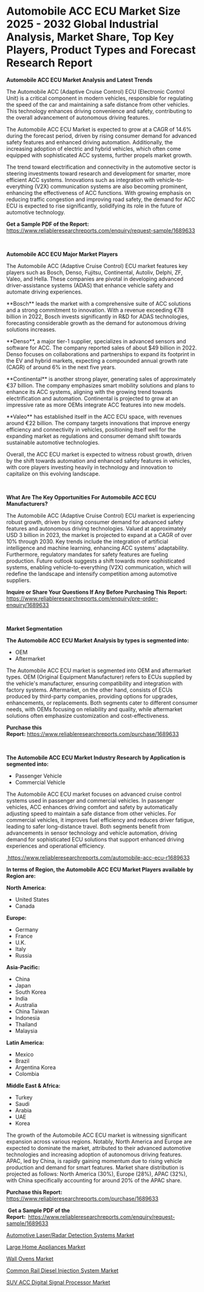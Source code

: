 <p><h1>Automobile ACC ECU Market Size 2025 - 2032 Global Industrial Analysis, Market Share, Top Key Players, Product Types and Forecast Research Report</h1></p><p><strong>Automobile ACC ECU Market Analysis and Latest Trends</strong></p>
<p><p>The Automobile ACC (Adaptive Cruise Control) ECU (Electronic Control Unit) is a critical component in modern vehicles, responsible for regulating the speed of the car and maintaining a safe distance from other vehicles. This technology enhances driving convenience and safety, contributing to the overall advancement of autonomous driving features. </p><p>The Automobile ACC ECU Market is expected to grow at a CAGR of 14.6% during the forecast period, driven by rising consumer demand for advanced safety features and enhanced driving automation. Additionally, the increasing adoption of electric and hybrid vehicles, which often come equipped with sophisticated ACC systems, further propels market growth. </p><p>The trend toward electrification and connectivity in the automotive sector is steering investments toward research and development for smarter, more efficient ACC systems. Innovations such as integration with vehicle-to-everything (V2X) communication systems are also becoming prominent, enhancing the effectiveness of ACC functions. With growing emphasis on reducing traffic congestion and improving road safety, the demand for ACC ECU is expected to rise significantly, solidifying its role in the future of automotive technology.</p></p>
<p><strong>Get a Sample PDF of the Report:&nbsp;</strong> <a href="https://www.reliableresearchreports.com/enquiry/request-sample/1689633?utm_campaign=83&utm_medium=2&utm_source=Github&utm_content=ia&utm_term=26032025&utm_id=automobile-acc-ecu">https://www.reliableresearchreports.com/enquiry/request-sample/1689633</a></p>
<p>&nbsp;</p>
<p><strong>Automobile ACC ECU Major Market Players</strong></p>
<p><p>The Automobile ACC (Adaptive Cruise Control) ECU market features key players such as Bosch, Denso, Fujitsu, Continental, Autoliv, Delphi, ZF, Valeo, and Hella. These companies are pivotal in developing advanced driver-assistance systems (ADAS) that enhance vehicle safety and automate driving experiences.</p><p>**Bosch** leads the market with a comprehensive suite of ACC solutions and a strong commitment to innovation. With a revenue exceeding €78 billion in 2022, Bosch invests significantly in R&D for ADAS technologies, forecasting considerable growth as the demand for autonomous driving solutions increases.</p><p>**Denso**, a major tier-1 supplier, specializes in advanced sensors and software for ACC. The company reported sales of about $49 billion in 2022. Denso focuses on collaborations and partnerships to expand its footprint in the EV and hybrid markets, expecting a compounded annual growth rate (CAGR) of around 6% in the next five years.</p><p>**Continental** is another strong player, generating sales of approximately €37 billion. The company emphasizes smart mobility solutions and plans to enhance its ACC systems, aligning with the growing trend towards electrification and automation. Continental is projected to grow at an impressive rate as more OEMs integrate ACC features into new models.</p><p>**Valeo** has established itself in the ACC ECU space, with revenues around €22 billion. The company targets innovations that improve energy efficiency and connectivity in vehicles, positioning itself well for the expanding market as regulations and consumer demand shift towards sustainable automotive technologies.</p><p>Overall, the ACC ECU market is expected to witness robust growth, driven by the shift towards automation and enhanced safety features in vehicles, with core players investing heavily in technology and innovation to capitalize on this evolving landscape.</p></p>
<p>&nbsp;</p>
<p><strong>What Are The Key Opportunities For Automobile ACC ECU Manufacturers?</strong></p>
<p><p>The Automobile ACC (Adaptive Cruise Control) ECU market is experiencing robust growth, driven by rising consumer demand for advanced safety features and autonomous driving technologies. Valued at approximately USD 3 billion in 2023, the market is projected to expand at a CAGR of over 10% through 2030. Key trends include the integration of artificial intelligence and machine learning, enhancing ACC systems’ adaptability. Furthermore, regulatory mandates for safety features are fueling production. Future outlook suggests a shift towards more sophisticated systems, enabling vehicle-to-everything (V2X) communication, which will redefine the landscape and intensify competition among automotive suppliers.</p></p>
<p><strong>Inquire or Share Your Questions If Any Before Purchasing This Report:</strong> <a href="https://www.reliableresearchreports.com/enquiry/pre-order-enquiry/1689633?utm_campaign=83&utm_medium=2&utm_source=Github&utm_content=ia&utm_term=26032025&utm_id=automobile-acc-ecu">https://www.reliableresearchreports.com/enquiry/pre-order-enquiry/1689633</a></p>
<p>&nbsp;</p>
<p><strong>Market Segmentation</strong></p>
<p><strong>The Automobile ACC ECU Market Analysis by types is segmented into:</strong></p>
<p><ul><li>OEM</li><li>Aftermarket</li></ul></p>
<p><p>The Automobile ACC ECU market is segmented into OEM and aftermarket types. OEM (Original Equipment Manufacturer) refers to ECUs supplied by the vehicle's manufacturer, ensuring compatibility and integration with factory systems. Aftermarket, on the other hand, consists of ECUs produced by third-party companies, providing options for upgrades, enhancements, or replacements. Both segments cater to different consumer needs, with OEMs focusing on reliability and quality, while aftermarket solutions often emphasize customization and cost-effectiveness.</p></p>
<p><strong>Purchase this Report:&nbsp;</strong><a href="https://www.reliableresearchreports.com/purchase/1689633?utm_campaign=83&utm_medium=2&utm_source=Github&utm_content=ia&utm_term=26032025&utm_id=automobile-acc-ecu">https://www.reliableresearchreports.com/purchase/1689633</a></p>
<p>&nbsp;</p>
<p><strong>The Automobile ACC ECU Market Industry Research by Application is segmented into:</strong></p>
<p><ul><li>Passenger Vehicle</li><li>Commercial Vehicle</li></ul></p>
<p><p>The Automobile ACC ECU market focuses on advanced cruise control systems used in passenger and commercial vehicles. In passenger vehicles, ACC enhances driving comfort and safety by automatically adjusting speed to maintain a safe distance from other vehicles. For commercial vehicles, it improves fuel efficiency and reduces driver fatigue, leading to safer long-distance travel. Both segments benefit from advancements in sensor technology and vehicle automation, driving demand for sophisticated ECU solutions that support enhanced driving experiences and operational efficiency.</p></p>
<p><a href="https://www.reliableresearchreports.com/automobile-acc-ecu-r1689633?utm_campaign=83&utm_medium=2&utm_source=Github&utm_content=ia&utm_term=26032025&utm_id=automobile-acc-ecu">&nbsp;https://www.reliableresearchreports.com/automobile-acc-ecu-r1689633</a></p>
<p><strong>In terms of Region, the Automobile ACC ECU Market Players available by Region are:</strong></p>
<p>
    <p> <strong> North America: </strong>
        <ul>
            <li>United States</li>
            <li>Canada</li>
        </ul>
        </p> 
    <p> <strong> Europe: </strong>
        <ul>
            <li>Germany</li>
            <li>France</li>
            <li>U.K.</li>
            <li>Italy</li>
            <li>Russia</li>
        </ul>
        </p> 
    <p> <strong> Asia-Pacific: </strong>
        <ul>
            <li>China</li>
            <li>Japan</li>
            <li>South Korea</li>
            <li>India</li>
            <li>Australia</li>
            <li>China Taiwan</li>
            <li>Indonesia</li>
            <li>Thailand</li>
            <li>Malaysia</li>
        </ul>
        </p> 
    <p> <strong> Latin America: </strong>
        <ul>
            <li>Mexico</li>
            <li>Brazil</li>
            <li>Argentina Korea</li>
            <li>Colombia</li>
        </ul>
        </p> 
    <p> <strong> Middle East & Africa: </strong>
        <ul>
            <li>Turkey</li>
            <li>Saudi</li>
            <li>Arabia</li>
            <li>UAE</li>
            <li>Korea</li>
        </ul>
    </p>
    </p>
<p><p>The growth of the Automobile ACC ECU market is witnessing significant expansion across various regions. Notably, North America and Europe are expected to dominate the market, attributed to their advanced automotive technologies and increasing adoption of autonomous driving features. APAC, led by China, is rapidly gaining momentum due to rising vehicle production and demand for smart features. Market share distribution is projected as follows: North America (30%), Europe (28%), APAC (32%), with China specifically accounting for around 20% of the APAC share.</p></p>
<p><strong>Purchase this Report: </strong><a href="https://www.reliableresearchreports.com/purchase/1689633?utm_campaign=83&utm_medium=2&utm_source=Github&utm_content=ia&utm_term=26032025&utm_id=automobile-acc-ecu">https://www.reliableresearchreports.com/purchase/1689633</a></p>
<p>&nbsp;<strong>Get a Sample PDF of the Report:&nbsp;&nbsp;</strong><a href="https://www.reliableresearchreports.com/enquiry/request-sample/1689633?utm_campaign=83&utm_medium=2&utm_source=Github&utm_content=ia&utm_term=26032025&utm_id=automobile-acc-ecu">https://www.reliableresearchreports.com/enquiry/request-sample/1689633</a></p>
<p><strong></strong></p>
<p><p><a href="https://github.com/avikalitesjj/Market-Research-Report-List-1/blob/main/automotive-laserradar-detection-systems-market.md?utm_campaign=83&utm_medium=2&utm_source=Github&utm_content=ia&utm_term=26032025&utm_id=automobile-acc-ecu">Automotive Laser/Radar Detection Systems Market</a></p><p><a href="https://github.com/signallaikun/Market-Research-Report-List-1/blob/main/large-home-appliances-market.md?utm_campaign=83&utm_medium=2&utm_source=Github&utm_content=ia&utm_term=26032025&utm_id=automobile-acc-ecu">Large Home Appliances Market</a></p><p><a href="https://github.com/nontoengolo/Market-Research-Report-List-1/blob/main/wall-ovens-market.md?utm_campaign=83&utm_medium=2&utm_source=Github&utm_content=ia&utm_term=26032025&utm_id=automobile-acc-ecu">Wall Ovens Market</a></p><p><a href="https://github.com/pomasifilo/Market-Research-Report-List-1/blob/main/common-rail-diesel-injection-system-market.md?utm_campaign=83&utm_medium=2&utm_source=Github&utm_content=ia&utm_term=26032025&utm_id=automobile-acc-ecu">Common Rail Diesel Injection System Market</a></p><p><a href="https://github.com/shefikagbons/Market-Research-Report-List-1/blob/main/suv-acc-digital-signal-processor-market.md?utm_campaign=83&utm_medium=2&utm_source=Github&utm_content=ia&utm_term=26032025&utm_id=automobile-acc-ecu">SUV ACC Digital Signal Processor Market</a></p></p>